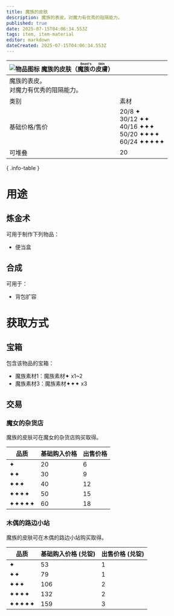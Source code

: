 ```yaml
---
title: 魔族的皮肤
description: 魔族的表皮。对魔力有优秀的阻隔能力。
published: true
date: 2025-07-15T04:06:34.553Z
tags: item, item-material
editor: markdown
dateCreated: 2025-07-15T04:06:34.553Z
---
```


| <div markdown>![物品图标](/assets/global/items/common_monster_material.png) <span>魔族的皮肤（<ruby lang="ja">魔族の皮膚<rt>Beast's Skin</rt></ruby>）</span></div>||
| - | - |
| 魔族的表皮。<br>对魔力有优秀的阻隔能力。 ||
| 类别 | 素材 |
| 基础价格/售价 | 20/8 ✦<br>30/12 ✦✦<br>40/16 ✦✦✦<br>50/20 ✦✦✦✦<br>60/24 ✦✦✦✦✦ |
| 可堆叠 | 20 |
{ .info-table }

# 用途
## 炼金术
可用于制作下列物品：
- 便当盒

## 合成
可用于：
- 背包扩容

# 获取方式
## 宝箱
包含该物品的宝箱：
- 魔族素材1：魔族素材✦ x1~2
- 魔族素材3：魔族素材✦✦✦ x3
## 交易
### 魔女的杂货店
魔族的皮肤可在魔女的杂货店购买取得。

| 品质 | 基础购入价格 | 出售价格 |
| - | - | - |
| ✦ | 20 | 6 |
| ✦✦ | 30 | 9 |
| ✦✦✦ | 40 | 12 |
| ✦✦✦✦ | 50 | 15 |
| ✦✦✦✦✦ | 60 | 18 |


### 木偶的路边小站
魔族的皮肤可在木偶的路边小站购买取得。

| 品质 | 基础购入价格 (兑锭)  | 出售价格 (兑锭)  |
| - | - | - |
| ✦ | 53 | 1 |
| ✦✦ | 79 | 1 |
| ✦✦✦ | 106 | 2 |
| ✦✦✦✦ | 132 | 2 |
| ✦✦✦✦✦ | 159 | 3 |
